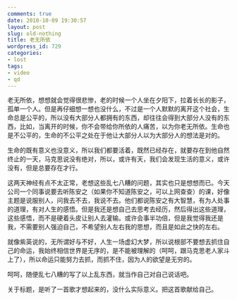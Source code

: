 ```yaml
---
comments: true
date: 2010-10-09 19:30:57
layout: post
slug: old-nothing
title: 老无所依
wordpress_id: 729
categories:
- lost
tags:
- video
- qd
---
```


老无所依，想想就会觉得很悲惨，老的时候一个人坐在夕阳下，拉着长长的影子，孤单一个人。但是再仔细想一想也没什么，不过是一个人默默的离开这个社会，生命总是公平的，所以没有大部分人都拥有的东西，却往往会得到大部分人没有的东西，比如，当离开的时候，你不会带给你所依的人痛苦，以为你老无所依。生命也是不公平的，生命的不公平之处在于他让大部分人以为大部分人的想法是对的。

生命的既有意义也没意义，所以我们都要活着，既然已经存在，就要存在到他自然终止的一天，马克思说没有绝对，所以，或许有天，我们会发现生活的意义，或许没有，但是总要存在才行。



这两天神经有点不太正常，老想这些乱七八糟的问题，其实也只是想想而已。今天公司一个同事说要去听陈安之（如果你不知道陈安之，可以上网查查）的课，好像主题是说服别人，问我去不去，我说不去。他们都说陈安之有大智慧，有为人处事的道理，有对人生的感悟。但是我还是想自己去思考去经历，然后得出这些道理，这些感悟，而不是硬着头皮让别人去灌输。或许会事半功倍，但是我觉得我还是我，不需要别人强迫自己，不希望别人左右我的思想，而且是如此之快的左右。

就像紫英说的，无所谓好与不好，人生一场虚幻大梦，所以说根部不要想去抓住自己的命运，我始终相信世界是无序的，是不能被理解的（呵呵，跟马克思老人家斗上了），所以命运只能努力去抓，而抓不住，因为人的欲望是无穷的。

呵呵，随便乱七八糟的写了以上乱东西，就当作自己对自己说话吧。

关于标题，是听了一首歌才想起来的，没什么实际意义。把这首歌献给自己。




